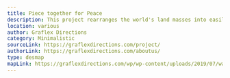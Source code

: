 ```yaml
---
title: Piece together for Peace
description: This project rearranges the world's land masses into easily recognizable creatures and objects. The creator aims to visualize that every nation in the world should coorporate and help each other and ultimatively unite humanity. 
location: various
author: Graflex Directions
category: Minimalistic
sourceLink: https://graflexdirections.com/project/
authorLink: https://graflexdirections.com/aboutus/
type: desmap
mapLink: https://graflexdirections.com/wp/wp-content/uploads/2019/07/warpeace_war.jpg
---
```

